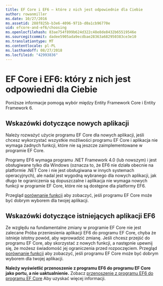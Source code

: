 ```yaml
---
title: EF Core i EF6 — które z nich jest odpowiednie dla Ciebie
author: rowanmiller
ms.date: 10/27/2016
ms.assetid: 288f825b-b3e6-4096-971b-d0a1cb96770e
uid: efcore-and-ef6/choosing
ms.openlocfilehash: 83ae754f899b624d322c48e8de8432b65519546e
ms.sourcegitcommit: dadee5905ada9ecdbae28363a682950383ce3e10
ms.translationtype: MT
ms.contentlocale: pl-PL
ms.lasthandoff: 08/27/2018
ms.locfileid: "42993836"
---
```

# <a name="ef-core-and-ef6-which-one-is-right-for-you"></a>EF Core i EF6: który z nich jest odpowiedni dla Ciebie

Poniższe informacje pomogą wybór między Entity Framework Core i Entity Framework 6.

## <a name="guidance-for-new-applications"></a>Wskazówki dotyczące nowych aplikacji

Należy rozważyć użycie programu EF Core dla nowych aplikacji, jeśli chcesz wykorzystać wszystkie możliwości programu EF Core i aplikacja nie wymaga żadnych funkcji, które nie są jeszcze zaimplementowane w programie EF Core.

Programy EF6 wymaga programu .NET Framework 4.0 (lub nowszym) i jest obsługiwane tylko dla Windows (oznacza to, że EF6 nie działa obecnie na platformie .NET Core i nie jest obsługiwana w innych systemach operacyjnych), ale nadal jest wygodną wybranego dla nowych aplikacji, jak długo te ograniczenia są dopuszczalne i aplikacja nie wymaga nowych funkcji w programie EF Core, które nie są dostępne dla platformy EF6.

Przegląd [porównanie funkcji](features.md) aby zobaczyć, jeśli programu EF Core może być dobrym wyborem dla twojej aplikacji.

## <a name="guidance-for-existing-ef6-applications"></a>Wskazówki dotyczące istniejących aplikacji EF6

Ze względu na fundamentalne zmiany w programie EF Core nie jest zalecane Próba przeniesienia aplikacji EF6 do programu EF Core, chyba że istnieje istotny powód, aby wprowadzić zmianę. Jeśli chcesz przejść do programu EF Core, aby skorzystać z nowych funkcji, a następnie upewnij się, że możesz świadomość jej ograniczenia przed rozpoczęciem. Przegląd [porównanie funkcji](features.md) aby zobaczyć, jeśli programu EF Core może być dobrym wyborem dla twojej aplikacji.

**Należy wyświetlić przenoszenie z programu EF6 do programu EF Core jako portu, a nie uaktualnienie.** Zobacz [przenoszenie z programu EF6 do programu EF Core](porting/index.md) Aby uzyskać więcej informacji.
